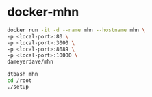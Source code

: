 # docker-mhn
```bash
docker run -it -d --name mhn --hostname mhn \
-p <local-port>:80 \
-p <local-port>:3000 \
-p <local-port>:8089 \
-p <local-port>:10000 \
dameyerdave/mhn
```

```bash
dtbash mhn
cd /root
./setup
```
